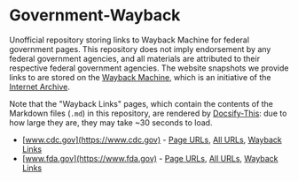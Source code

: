 # Government-Wayback
Unofficial repository storing links to Wayback Machine for federal government pages. This repository does not imply endorsement by any federal government agencies, and all materials are attributed to their respective federal government agencies. The website snapshots we provide links to are stored on the [Wayback Machine](https://web.archive.org/), which is an initiative of the [Internet Archive](https://archive.org/).

Note that the "Wayback Links" pages, which contain the contents of the Markdown files (`.md`) in this repository, are rendered by [Docsify-This](https://docsify-this.net/): due to how large they are, they may take ~30 seconds to load.

* [www.cdc.gov](https://www.cdc.gov) - [Page URLs](www.cdc.gov.txt), [All URLs](www.cdc.gov.all.txt), [Wayback Links](https://docsify-this.net/?basePath=https://raw.githubusercontent.com/Niema-Lab/Government-Wayback/refs/heads/main&homepage=www.cdc.gov.md#/)
* [www.fda.gov](https://www.fda.gov) - [Page URLs](www.fda.gov.txt), [All URLs](www.fda.gov.all.txt), [Wayback Links](https://docsify-this.net/?basePath=https://raw.githubusercontent.com/Niema-Lab/Government-Wayback/refs/heads/main&homepage=www.fda.gov.md#/)
